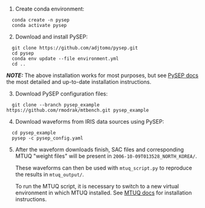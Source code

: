 
1. Create conda environment:

```
  conda create -n pysep
  conda activate pysep
``` 
  


2. Download and install PySEP:

```
  git clone https://github.com/adjtomo/pysep.git
  cd pysep
  conda env update --file environment.yml
  cd ..
``` 

**_NOTE:_** 
  The above installation works for most purposes, but see 
  [PySEP docs](https://pysep.readthedocs.io/en/latest/) the most detailed and 
  up-to-date installation instructions.  
  


3. Download PySEP configuration files:

```
  git clone --branch pysep_example https://github.com/rmodrak/mtbench.git pysep_example
``` 
  



4. Download waveforms from IRIS data sources using PySEP:

```
  cd pysep_example
  pysep -c pysep_config.yaml
``` 



5. After the waveform downloads finish, SAC files and corresponding 
   MTUQ "weight files" will be present in `2006-10-09T013528_NORTH_KOREA/`.

   These waveforms can then be used with `mtuq_script.py` to reproduce the 
   results in `mtuq_output/`.

   To run the MTUQ script, it is necessary to switch to a new virtual
   environment in which MTUQ installed. See 
   [MTUQ docs](https://uafgeotools.github.io/mtuq/install/index.html)
   for installation instructions.

